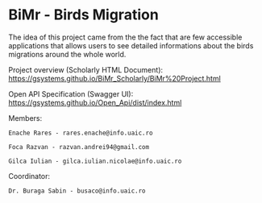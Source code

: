 # BiMr - Birds Migration

The idea of this project came from the the fact that are few accessible applications that allows users to see detailed informations about the birds migrations around the whole world.

Project overview (Scholarly HTML Document): https://gsystems.github.io/BiMr_Scholarly/BiMr%20Project.html

Open API Specification (Swagger UI): https://gsystems.github.io/Open_Api/dist/index.html

Members:

	Enache Rares - rares.enache@info.uaic.ro

	Foca Razvan - razvan.andrei94@gmail.com

	Gilca Iulian - gilca.iulian.nicolae@info.uaic.ro

Coordinator:

	Dr. Buraga Sabin - busaco@info.uaic.ro
